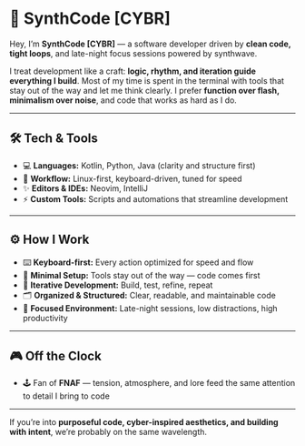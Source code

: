# 👾 SynthCode [CYBR]

Hey, I’m **SynthCode [CYBR]** — a software developer driven by **clean code, tight loops**, and late-night focus sessions powered by synthwave.  

I treat development like a craft: **logic, rhythm, and iteration guide everything I build**. Most of my time is spent in the terminal with tools that stay out of the way and let me think clearly. I prefer **function over flash, minimalism over noise**, and code that works as hard as I do.  

---

## 🛠 Tech & Tools
- 💻 **Languages:** Kotlin, Python, Java (clarity and structure first)  
- 🐧 **Workflow:** Linux-first, keyboard-driven, tuned for speed  
- ✨ **Editors & IDEs:** Neovim, IntelliJ  
- ⚡ **Custom Tools:** Scripts and automations that streamline development  

---

## ⚙️ How I Work
- ⌨️ **Keyboard-first:** Every action optimized for speed and flow  
- 🧹 **Minimal Setup:** Tools stay out of the way — code comes first  
- 🔄 **Iterative Development:** Build, test, refine, repeat  
- 🗂 **Organized & Structured:** Clear, readable, and maintainable code  
- 🌌 **Focused Environment:** Late-night sessions, low distractions, high productivity  

---

## 🎮 Off the Clock
- 🕹 Fan of **FNAF** — tension, atmosphere, and lore feed the same attention to detail I bring to code  

---

If you’re into **purposeful code, cyber-inspired aesthetics, and building with intent**, we’re probably on the same wavelength.  
